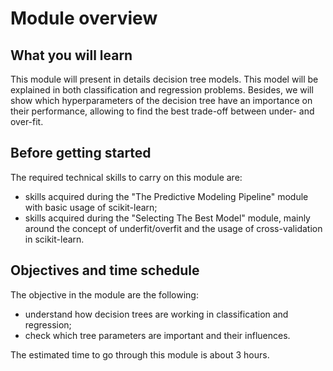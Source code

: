 # Module overview

## What you will learn

<!-- Give in plain English what the module is about -->

This module will present in details decision tree models. This model will be
explained in both classification and regression problems. Besides, we will
show which hyperparameters of the decision tree have an importance on their
performance, allowing to find the best trade-off between under- and over-fit.

## Before getting started

<!-- Give the required skills for the module -->

The required technical skills to carry on this module are:

- skills acquired during the "The Predictive Modeling Pipeline" module with
  basic usage of scikit-learn;
- skills acquired during the "Selecting The Best Model" module, mainly around
  the concept of underfit/overfit and the usage of cross-validation in
  scikit-learn.

<!-- Point to resources to learning these skills -->

## Objectives and time schedule

<!-- Give the learning objectives -->

The objective in the module are the following:

- understand how decision trees are working in classification and regression;
- check which tree parameters are important and their influences.

<!-- Give the investment in time -->

The estimated time to go through this module is about 3 hours.

